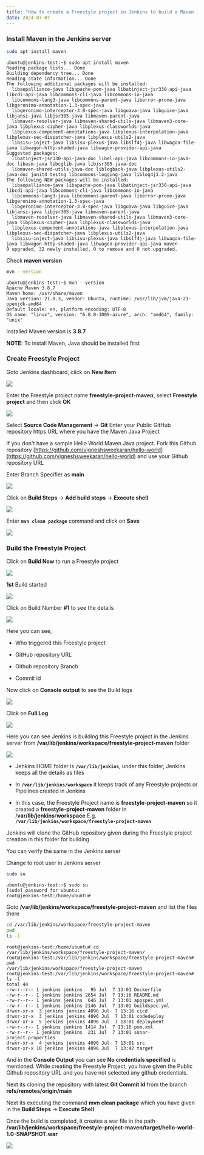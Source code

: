 ```yaml
---
title: "How to create a Freestyle project in Jenkins to build a Maven Java project"
date: 2024-07-07
---
```


### Install Maven in the Jenkins server

```bash
sudo apt install maven
```

```
ubuntu@jenkins-test:~$ sudo apt install maven
Reading package lists... Done
Building dependency tree... Done
Reading state information... Done
The following additional packages will be installed:
  libaopalliance-java libapache-pom-java libatinject-jsr330-api-java libcdi-api-java libcommons-cli-java libcommons-io-java
  libcommons-lang3-java libcommons-parent-java liberror-prone-java libgeronimo-annotation-1.3-spec-java
  libgeronimo-interceptor-3.0-spec-java libguava-java libguice-java libjansi-java libjsr305-java libmaven-parent-java
  libmaven-resolver-java libmaven-shared-utils-java libmaven3-core-java libplexus-cipher-java libplexus-classworlds-java
  libplexus-component-annotations-java libplexus-interpolation-java libplexus-sec-dispatcher-java libplexus-utils2-java
  libsisu-inject-java libsisu-plexus-java libslf4j-java libwagon-file-java libwagon-http-shaded-java libwagon-provider-api-java
Suggested packages:
  libatinject-jsr330-api-java-doc libel-api-java libcommons-io-java-doc libasm-java libcglib-java libjsr305-java-doc
  libmaven-shared-utils-java-doc liblogback-java libplexus-utils2-java-doc junit4 testng libcommons-logging-java liblog4j1.2-java
The following NEW packages will be installed:
  libaopalliance-java libapache-pom-java libatinject-jsr330-api-java libcdi-api-java libcommons-cli-java libcommons-io-java
  libcommons-lang3-java libcommons-parent-java liberror-prone-java libgeronimo-annotation-1.3-spec-java
  libgeronimo-interceptor-3.0-spec-java libguava-java libguice-java libjansi-java libjsr305-java libmaven-parent-java
  libmaven-resolver-java libmaven-shared-utils-java libmaven3-core-java libplexus-cipher-java libplexus-classworlds-java
  libplexus-component-annotations-java libplexus-interpolation-java libplexus-sec-dispatcher-java libplexus-utils2-java
  libsisu-inject-java libsisu-plexus-java libslf4j-java libwagon-file-java libwagon-http-shaded-java libwagon-provider-api-java maven
0 upgraded, 32 newly installed, 0 to remove and 0 not upgraded.
```

Check **maven version**

```bash
mvn --version
```

```
ubuntu@jenkins-test:~$ mvn --version
Apache Maven 3.8.7
Maven home: /usr/share/maven
Java version: 21.0.3, vendor: Ubuntu, runtime: /usr/lib/jvm/java-21-openjdk-amd64
Default locale: en, platform encoding: UTF-8
OS name: "linux", version: "6.8.0-1009-azure", arch: "amd64", family: "unix"
```

Installed Maven version is **3.8.7**

**NOTE:** To install Maven, Java should be installed first

### Create Freestyle Project

Goto Jenkins dashboard, click on **New Item**

![](../../images/jenkins-dashboard-new-item-1024x584.png)

Enter the Freestyle project name **freestyle-project-maven**, select **Freestyle project** and then click **OK**

![](../../images/jenkins-freestyle-create-1024x586.png)

Select **Source Code Management** -> **Git** Enter your Public GitHub repository https URL where you have the Maven Java Project

If you don't have a sample Hello World Maven Java project. Fork this Github repository [https://github.com/vigneshsweekaran/hello-world](https://github.com/vigneshsweekaran/hello-world) and use your Github repository URL

Enter Branch Specifier as **main**

![](../../images/jenkins-freestyle-configure-url-1024x586.png)

Click on **Build Steps** -> **Add build steps** -> **Execute shell**

![](../../images/jenkins-freestyle-configure-buildstep-1024x586.png)

Enter **`mvn clean package`** command and click on **Save**

![](../../images/jenkins-freestyle-buildstep-shell.png)

### Build the Freestyle Project

Click on **Build Now** to run a Freestyle project

![](../../images/jenkins-freestyle-build-now-1024x586.png)

**1st** Build started

![](../../images/jenkins-freestyle-build-started-1024x586.png)

Click on Build Number **#1** to see the details

![](../../images/jenkins-freestyle-build-started-num-1024x586.png)

Here you can see,

- Who triggered this Freestyle project

- GitHub repository URL

- Github repository Branch

- Commit id

Now click on **Console output** to see the Build logs

![](../../images/jenkins-freestyle-console-out-1024x360.png)

Click on **Full Log**

![](../../images/jenkins-freestyle-fulllog-1024x382.png)

Here you can see Jenkins is building this Freestyle project in the Jenkins server from **/var/lib/jenkins/workspace/freestyle-project-maven** folder

![](../../images/jenkins-freestyle-log-begin-1024x586.png)

- Jenkins HOME folder is **`/var/lib/jenkins`**, under this folder, Jenkins keeps all the details as files

- In **`/var/lib/jenkins/workspace`** it keeps track of any Freestyle projects or Pipelines created in Jenkins

- In this case, the Freestyle Project name is **freestyle-project-maven** so it created a **freestyle-project-maven** folder in /**var/lib/jenkins**/**workspace** E.g. **`/var/lib/jenkins/workspace/freestyle-project-maven`**

Jenkins will clone the GitHub repository given during the Freestyle project creation in this folder for building

You can verify the same in the Jenkins server

Change to root user in Jenkins server

```bash
sudo su
```

```
ubuntu@jenkins-test:~$ sudo su
[sudo] password for ubuntu: 
root@jenkins-test:/home/ubuntu#
```

Goto **/var/lib/jenkins/workspace/freestyle-project-maven** and list the files there

```bash
cd /var/lib/jenkins/workspace/freestyle-project-maven
pwd
ls -l
```

```
root@jenkins-test:/home/ubuntu# cd /var/lib/jenkins/workspace/freestyle-project-maven/
root@jenkins-test:/var/lib/jenkins/workspace/freestyle-project-maven# pwd
/var/lib/jenkins/workspace/freestyle-project-maven
root@jenkins-test:/var/lib/jenkins/workspace/freestyle-project-maven# ls -l
total 44
-rw-r--r-- 1 jenkins jenkins   95 Jul  7 13:01 Dockerfile
-rw-r--r-- 1 jenkins jenkins 2654 Jul  7 13:16 README.md
-rw-r--r-- 1 jenkins jenkins  646 Jul  7 13:01 appspec.yml
-rw-r--r-- 1 jenkins jenkins 2146 Jul  7 13:01 buildspec.yml
drwxr-xr-x  3 jenkins jenkins 4096 Jul  7 13:16 cicd
drwxr-xr-x  3 jenkins jenkins 4096 Jul  7 13:01 codedeploy
drwxr-xr-x  5 jenkins jenkins 4096 Jul  7 13:01 deployment
-rw-r--r-- 1 jenkins jenkins 1414 Jul  7 13:16 pom.xml
-rw-r--r-- 1 jenkins jenkins  231 Jul  7 13:01 sonar-project.properties
drwxr-xr-x  4 jenkins jenkins 4096 Jul  7 13:01 src
drwxr-xr-x 10 jenkins jenkins 4096 Jul  7 13:42 target
```

And in the **Console Output** you can see **No credentials specified** is mentioned. While creating the Freestyle Project, you have given the Public Github repository URL and you have not selected any github credentials.

Next its cloning the repository with latest **Git Commit Id** from the branch **refs/remotes/origin/main**

Next its executing the command **mvn clean package** which you have given in the **Build Steps** -> **Execute Shell**

Once the build is completed, it creates a war file in the path **/var/lib/jenkins/workspace/freestyle-project-maven/target/hello-world-1.0-SNAPSHOT.war**

![](../../images/jenkins-freestyle-log-end-1024x507.png)

